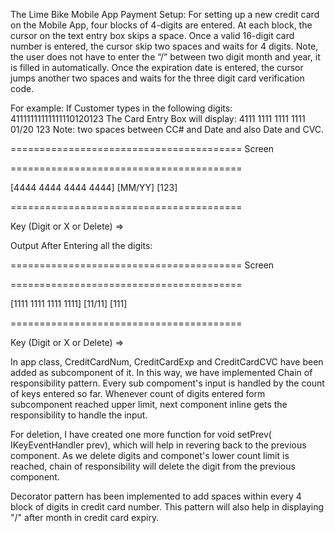 The Lime Bike Mobile App Payment Setup:
For setting up a new credit card on the Mobile App, four blocks of 4-digits are entered. At each block, the cursor on the text entry box skips a space. Once a valid 16-digit card number is entered, the cursor skip two spaces and waits for 4 digits. Note, the user does not have to enter the “/” between two digit month and year, it is filled in automatically. Once the expiration date is entered, the cursor jumps another two spaces and waits for the three digit card verification code.

For example: If Customer types in the following digits:
41111111111111110120123
The Card Entry Box will display:
4111 1111 1111 1111 01/20 123
Note: two spaces between CC# and Date and also Date and CVC.

========================================
Screen 

========================================




[4444 4444 4444 4444]  [MM/YY]  [123]  




========================================

Key (Digit or X or Delete) => 

Output After Entering all the digits:

========================================
Screen

========================================




[1111 1111 1111 1111]  [11/11]  [111]  




========================================

Key (Digit or X or Delete) => 

In app class, CreditCardNum, CreditCardExp and CreditCardCVC have been added as subcomponent of it. In this way, we have implemented Chain of responsibility pattern. Every sub compoment's input is handled by the count of keys entered so far. Whenever count of digits entered form subcomponent reached upper limit, next component inline gets the responsibility to handle the input.

For deletion, I have created one more function for void setPrev( IKeyEventHandler prev), which will help in revering back to the previous component. As we delete digits and componet's lower count limit is reached, chain of responsibility will delete the digit from the previous component.

Decorator pattern has been implemented to add spaces within every 4 block of digits in credit card number. This pattern will also help in displaying "/" after month in credit card expiry.

